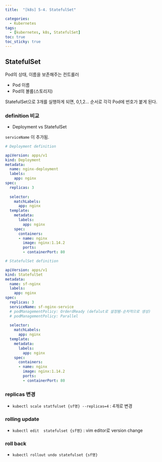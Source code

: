 ```yaml
---
title:  "[k8s] 5-4. StatefulSet"

categories:
  - Kubernetes
tags:
  - [kubernetes, k8s, StatefulSet]
toc: true
toc_sticky: true
---
```


## StatefulSet

Pod의 상태, 이름을 보존해주는 컨트롤러

* Pod 이름
* Pod의 볼륨(스토리지)

StatefulSet으로 3개를 실행하게 되면, 0,1,2... 순서로 각각 Pod에 번호가 붙게 된다.



### definition 비교
* Deployment vs StatefulSet

`serviceName` 이 추가됨.

```yaml
# Deployment definition

apiVersion: apps/v1
kind: Deployment
metadata:
  name: nginx-deployment
  labels:
    app: nginx
spec:
  replicas: 3
  
  selector:
    matchLabels:
      app: nginx
  template:
    metadata:
      labels:
        app: nginx
    spec:
      containers:
      - name: nginx
        image: nginx:1.14.2
        ports:
        - containerPort: 80
```

```yaml
# StatefulSet definition

apiVersion: apps/v1
kind: StatefulSet
metadata:
  name: sf-nginx
  labels:
    app: nginx
spec:
  replicas: 3
  serviceName: sf-nginx-service
  # podManagementPolicy: OrderdReady (defalut로 설정됌-순차적으로 생성)
  # podManagementPolicy: Parallel 
  
  selector:
    matchLabels:
      app: nginx
  template:
    metadata:
      labels:
        app: nginx
    spec:
      containers:
      - name: nginx
        image: nginx:1.14.2
        ports:
        - containerPort: 80
```



### replicas 변경

* `kubectl scale statfulset {sf명} --replicas=4` : 4개로 변경



### rolling update

* `kubectl edit  statefulset {sf명}` : vim editor로 version change



### roll back

* `kubectl rollout undo statefulset {sf명}`

 
